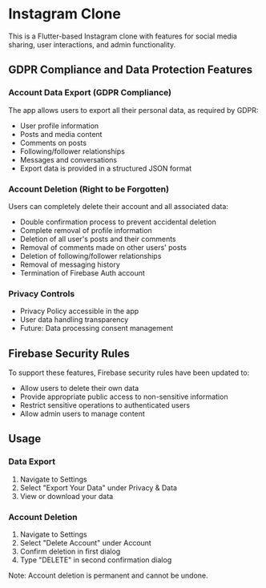 # Instagram Clone

This is a Flutter-based Instagram clone with features for social media sharing, user interactions, and admin functionality.

## GDPR Compliance and Data Protection Features

### Account Data Export (GDPR Compliance)
The app allows users to export all their personal data, as required by GDPR:
- User profile information
- Posts and media content
- Comments on posts
- Following/follower relationships
- Messages and conversations
- Export data is provided in a structured JSON format

### Account Deletion (Right to be Forgotten)
Users can completely delete their account and all associated data:
- Double confirmation process to prevent accidental deletion
- Complete removal of profile information
- Deletion of all user's posts and their comments
- Removal of comments made on other users' posts
- Deletion of following/follower relationships
- Removal of messaging history
- Termination of Firebase Auth account

### Privacy Controls
- Privacy Policy accessible in the app
- User data handling transparency
- Future: Data processing consent management

## Firebase Security Rules

To support these features, Firebase security rules have been updated to:
- Allow users to delete their own data
- Provide appropriate public access to non-sensitive information
- Restrict sensitive operations to authenticated users
- Allow admin users to manage content

## Usage

### Data Export
1. Navigate to Settings
2. Select "Export Your Data" under Privacy & Data
3. View or download your data

### Account Deletion
1. Navigate to Settings
2. Select "Delete Account" under Account
3. Confirm deletion in first dialog
4. Type "DELETE" in second confirmation dialog

Note: Account deletion is permanent and cannot be undone.
